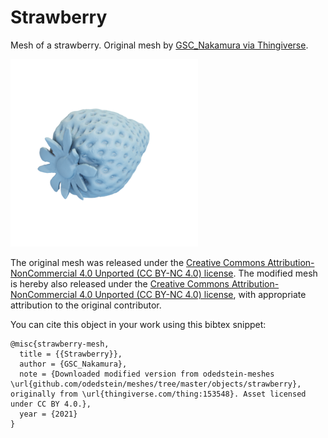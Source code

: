 # Strawberry

Mesh of a strawberry.
Original mesh by [GSC_Nakamura via Thingiverse](https://www.thingiverse.com/thing:153548).

![strawberry](strawberry.png)

The original mesh was released under the [Creative Commons Attribution-NonCommercial 4.0 Unported (CC BY-NC 4.0) license](https://creativecommons.org/licenses/by-nc/4.0/).
The modified mesh is hereby also released under the [Creative Commons Attribution-NonCommercial 4.0 Unported (CC BY-NC 4.0) license](https://creativecommons.org/licenses/by-nc/4.0/), with appropriate attribution to the original contributor.

You can cite this object in your work using this bibtex snippet:
```
@misc{strawberry-mesh,
  title = {{Strawberry}},
  author = {GSC_Nakamura},
  note = {Downloaded modified version from odedstein-meshes \url{github.com/odedstein/meshes/tree/master/objects/strawberry}, originally from \url{thingiverse.com/thing:153548}. Asset licensed under CC BY 4.0.},
  year = {2021}
}
```
